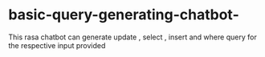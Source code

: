 # basic-query-generating-chatbot-
This rasa chatbot can generate update , select , insert and where query for the respective input provided
